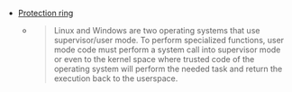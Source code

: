 - [Protection ring](https://en.wikipedia.org/wiki/Protection_ring)
  - > Linux and Windows are two operating systems that use supervisor/user mode. To perform specialized functions, user mode code must perform a system call into supervisor mode or even to the kernel space where trusted code of the operating system will perform the needed task and return the execution back to the userspace.
